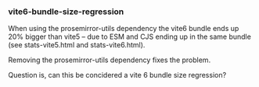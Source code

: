 ### vite6-bundle-size-regression

When using the prosemirror-utils dependency the vite6 bundle ends up 20% bigger than vite5 – due to ESM
and CJS ending up in the same bundle (see stats-vite5.html and stats-vite6.html).

Removing the prosemirror-utils dependency fixes the problem. 

Question is, can this be concidered a vite 6 bundle size regression?
